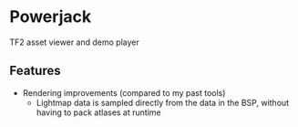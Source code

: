 # Powerjack

TF2 asset viewer and demo player

## Features

- Rendering improvements (compared to my past tools)
  - Lightmap data is sampled directly from the data in the BSP, without having to pack atlases at runtime
